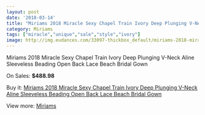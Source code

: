 ```yaml
---
layout: post
date: '2018-03-14'
title: "Miriams 2018 Miracle Sexy Chapel Train Ivory Deep Plunging V-Neck Aline Sleeveless Beading Open Back Lace Beach Bridal Gown"
category: Miriams
tags: ["miracle","unique","sale","style","ivory"]
image: http://img.eudances.com/33097-thickbox_default/miriams-2018-miracle-sexy-chapel-train-ivory-deep-plunging-v-neck-aline-sleeveless-beading-open-back-lace-beach-bridal-gown.jpg
---
```

Miriams 2018 Miracle Sexy Chapel Train Ivory Deep Plunging V-Neck Aline Sleeveless Beading Open Back Lace Beach Bridal Gown

On Sales: **$488.98**
<a href="https://www.eudances.com/en/miriams/10174-miriams-2018-miracle-sexy-chapel-train-ivory-deep-plunging-v-neck-aline-sleeveless-beading-open-back-lace-beach-bridal-gown.html"><amp-img layout="responsive" width="600" height="600" src="//img.eudances.com/33097-thickbox_default/miriams-2018-miracle-sexy-chapel-train-ivory-deep-plunging-v-neck-aline-sleeveless-beading-open-back-lace-beach-bridal-gown.jpg" alt="Miriams 2018 Miracle Sexy Chapel Train Ivory Deep Plunging V-Neck Aline Sleeveless Beading Open Back Lace Beach Bridal Gown 0" /></a>
<a href="https://www.eudances.com/en/miriams/10174-miriams-2018-miracle-sexy-chapel-train-ivory-deep-plunging-v-neck-aline-sleeveless-beading-open-back-lace-beach-bridal-gown.html"><amp-img layout="responsive" width="600" height="600" src="//img.eudances.com/33102-thickbox_default/miriams-2018-miracle-sexy-chapel-train-ivory-deep-plunging-v-neck-aline-sleeveless-beading-open-back-lace-beach-bridal-gown.jpg" alt="Miriams 2018 Miracle Sexy Chapel Train Ivory Deep Plunging V-Neck Aline Sleeveless Beading Open Back Lace Beach Bridal Gown 1" /></a>
<a href="https://www.eudances.com/en/miriams/10174-miriams-2018-miracle-sexy-chapel-train-ivory-deep-plunging-v-neck-aline-sleeveless-beading-open-back-lace-beach-bridal-gown.html"><amp-img layout="responsive" width="600" height="600" src="//img.eudances.com/33101-thickbox_default/miriams-2018-miracle-sexy-chapel-train-ivory-deep-plunging-v-neck-aline-sleeveless-beading-open-back-lace-beach-bridal-gown.jpg" alt="Miriams 2018 Miracle Sexy Chapel Train Ivory Deep Plunging V-Neck Aline Sleeveless Beading Open Back Lace Beach Bridal Gown 2" /></a>
<a href="https://www.eudances.com/en/miriams/10174-miriams-2018-miracle-sexy-chapel-train-ivory-deep-plunging-v-neck-aline-sleeveless-beading-open-back-lace-beach-bridal-gown.html"><amp-img layout="responsive" width="600" height="600" src="//img.eudances.com/33100-thickbox_default/miriams-2018-miracle-sexy-chapel-train-ivory-deep-plunging-v-neck-aline-sleeveless-beading-open-back-lace-beach-bridal-gown.jpg" alt="Miriams 2018 Miracle Sexy Chapel Train Ivory Deep Plunging V-Neck Aline Sleeveless Beading Open Back Lace Beach Bridal Gown 3" /></a>
<a href="https://www.eudances.com/en/miriams/10174-miriams-2018-miracle-sexy-chapel-train-ivory-deep-plunging-v-neck-aline-sleeveless-beading-open-back-lace-beach-bridal-gown.html"><amp-img layout="responsive" width="600" height="600" src="//img.eudances.com/33099-thickbox_default/miriams-2018-miracle-sexy-chapel-train-ivory-deep-plunging-v-neck-aline-sleeveless-beading-open-back-lace-beach-bridal-gown.jpg" alt="Miriams 2018 Miracle Sexy Chapel Train Ivory Deep Plunging V-Neck Aline Sleeveless Beading Open Back Lace Beach Bridal Gown 4" /></a>
<a href="https://www.eudances.com/en/miriams/10174-miriams-2018-miracle-sexy-chapel-train-ivory-deep-plunging-v-neck-aline-sleeveless-beading-open-back-lace-beach-bridal-gown.html"><amp-img layout="responsive" width="600" height="600" src="//img.eudances.com/33098-thickbox_default/miriams-2018-miracle-sexy-chapel-train-ivory-deep-plunging-v-neck-aline-sleeveless-beading-open-back-lace-beach-bridal-gown.jpg" alt="Miriams 2018 Miracle Sexy Chapel Train Ivory Deep Plunging V-Neck Aline Sleeveless Beading Open Back Lace Beach Bridal Gown 5" /></a>

Buy it: [Miriams 2018 Miracle Sexy Chapel Train Ivory Deep Plunging V-Neck Aline Sleeveless Beading Open Back Lace Beach Bridal Gown](https://www.eudances.com/en/miriams/10174-miriams-2018-miracle-sexy-chapel-train-ivory-deep-plunging-v-neck-aline-sleeveless-beading-open-back-lace-beach-bridal-gown.html "Miriams 2018 Miracle Sexy Chapel Train Ivory Deep Plunging V-Neck Aline Sleeveless Beading Open Back Lace Beach Bridal Gown")

View more: [Miriams](https://www.eudances.com/en/162-miriams "Miriams")